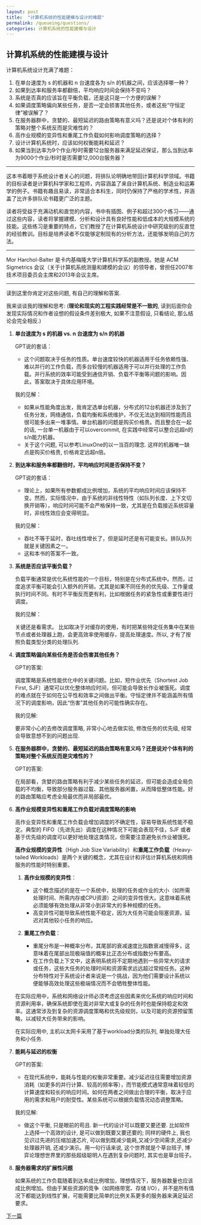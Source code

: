 ```yaml
---
layout: post
title:  "计算机系统的性能建模与设计的难题"
permalink: /queueing/questions/
categories: 计算机系统的性能建模与设计
---
```

## 计算机系统的性能建模与设计

计算机系统设计充满了难题：

1. 在单台速度为 s 的机器和 n 台速度各为 s/n 的机器之间，应该选择哪一种？
2. 如果到达率和服务率都翻倍，平均响应时间会保持不变吗？
3. 系统是否真的应该旨在平衡负载，还是这只是一个方便的误解？
4. 如果调度策略偏向某些任务，是否一定会损害其他任务，或者这些“守恒定律”被误解了？
5. 在服务器群中，贪婪的、最短延迟的路由策略有意义吗？还是说对个体有利的策略对整个系统反而是灾难性的？
6. 高作业规模的变异性和重尾工作负载如何影响调度策略的选择？
7. 设计计算机系统时，应该如何权衡能耗和延迟？
8. 如果当到达率为9个作业/秒时需要12台服务器来满足延迟保证，那么当到达率为9000个作业/秒时是否需要12,000台服务器？

----

这本书着眼于系统设计者关心的问题，将排队论明确地带回计算机科学领域。书籍的目标读者是计算机科学家和工程师，内容涵盖了来自计算机系统、制造业和运筹学的例子。书籍有趣且易读，非常适合本科生，同时仍保持了严格的学术性，并涵盖了比许多排队论书籍更广泛的主题。

读者将受益于充满动机和直觉的内容，书中有插图、例子和超过300个练习——通过这些内容，读者将掌握建模、分析和设计具有良好性能和低成本的大规模系统的技能。这些练习是重要的特点，它们教授了在计算机系统设计中研究级别的反直觉的经验教训。目标是培养读者不仅能够定制现有的分析方法，还能够发明自己的方法。

-----

Mor Harchol-Balter 是卡内基梅隆大学计算机科学系的副教授。她是 ACM Sigmetrics 会议（关于计算机系统测量和建模的会议）的领导者，曾担任2007年技术项目委员会主席和2013年会议主席。

------
读到这里你肯定对这些问题, 有自己的理解和答案.

我来谈谈我的理解和思考: (**理论和现实的工程实践经常是不一致的**, 读到后面你会发现实际情况和作者设想的假设条件差别极大, 如果不注意假设, 只看结论, 那么结论会完全相反.)

1. **单台速度为 s 的机器 vs. n 台速度为 s/n 的机器**

    GPT说的套话：

    - 这个问题取决于任务的性质。单台速度较快的机器适用于任务依赖性强、难以并行的工作负载，而多台较慢的机器适用于可以并行处理的工作负载。并行系统的效率可能受到通信开销、负载不平衡等问题的影响。因此，答案取决于具体应用环境。

    我的见解：

   - 如果从性能角度出发，我肯定选单台机器，分布式的12台机器还涉及到了任务分发，网络通信，负载均衡和系统维护，不仅无法达到相同性能而且很可能多出来一堆事情。单台机器的问题是购买价格贵。而且整合在一起的话, 一台单一机器由于可以overcommit, 在实践中经常可以整合远超n的s/n能力机器。
   - 关于这个问题, 可以参考LinuxOne的以一当百的理念. 这样的机器唯一缺点是购买价格贵, 价格肯定远超n倍。

2. **到达率和服务率都翻倍时，平均响应时间是否保持不变？**

    GPT说的套话：

    - 理论上，如果所有参数都成比例增加，系统的平均响应时间应该保持不变。然而，实际情况中，由于系统的非线性特性（如队列长度、上下文切换开销等），响应时间可能不会严格保持一致，尤其是在负载接近系统容量时，非线性效应会变得明显。

    我的见解：

    - 吞吐不等于延时，吞吐线性增长了，但是延时还是有可能变长。排队队列就是关键因素之一。
    - 这和本书的答案不一致。

3. **系统是否应该平衡负载？**

    负载平衡通常是优化系统性能的一个目标，特别是在分布式系统中。然而，过度追求平衡可能会引入额外的开销，尤其是如果不同任务的优先级、工作量或执行时间不同。有时不平衡反而更有利，比如根据任务的紧急性或重要性进行调度。

    我的见解：

    关键还是看需求。 比如取决于对缓存的使用，有时把某些特定任务集中在某些节点或者处理器上跑，会更高效率使用缓存，提高处理速度。所以, 才有了按照负载类型分类的处理队列.

4. **调度策略偏向某些任务是否会伤害其他任务？**

    GPT的答案:

    调度策略是系统性能优化中的关键问题。比如，短作业优先（Shortest Job First, SJF）通常可以优化整体响应时间，但可能会导致长作业被饿死。调度的难点就在于如何在公平性和效率之间做出平衡。守恒定律并不能涵盖所有情况下的调度影响，因此“伤害”其他任务的可能性确实存在。

    我的见解:

    要非常小心的去修改调度策略, 非常小心地去做实验, 修改任务的优先级, 经常会导致意想不到的问题出现.

5. **在服务器群中，贪婪的、最短延迟的路由策略有意义吗？还是说对个体有利的策略对整个系统反而是灾难性的？**

    
    GPT的答案:

    在局部看，贪婪的路由策略有利于减少某些任务的延迟，但可能会造成全局负载的不均衡，导致部分服务器过载、其他服务器闲置，从而降低整体性能。好的路由策略应考虑全局最优而非局部最优。

6. **高作业规模变异性和重尾工作负载对调度策略的影响**

    高作业变异性和重尾工作负载会增加调度的不确定性，容易导致系统性能不稳定。典型的 FIFO（先进先出）调度在这种情况下可能会表现不佳，SJF 或者基于优先级的调度可以更好地处理这类情况，但需要注意避免长作业被饿死。

    **高作业规模的变异性**（High Job Size Variability）和**重尾工作负载**（Heavy-tailed Workloads）是两个关键的概念，尤其在设计和评估计算机系统和网络服务的性能时特别重要。

      1. **高作业规模的变异性**：
         - 这个概念描述的是在一个系统中，处理的任务或作业的大小（如所需处理时间、所需内存或CPU资源）之间的变异性很大。这意味着系统必须能够有效处理从非常小到非常大的多种规模的任务。
         - 高变异性可能导致系统性能不稳定，因为大任务可能会阻塞资源，延迟对其他较小任务的响应。

      2. **重尾工作负载**：
         - 重尾分布是一种概率分布，其尾部的衰减速度比指数衰减慢得多，这意味着在尾部出现极端值的概率比正态分布或指数分布要高。
         - 在工作负载上下文中，这表明系统将不定期地遇到一些异常大的请求或任务，这些大任务的处理时间和资源需求远远超过常规任务。这种分布特性对于系统设计者来说是一个挑战，因为他们需要设计系统以便能够高效处理这些极端情况而不会牺牲整体性能。

    在实际应用中，系统和网络设计师必须考虑这些因素来优化系统的响应时间和资源利用率，确保系统即使在面对非常大或复杂的任务时也能保持稳定和效率。这通常涉及到复杂的资源调度策略和优先级规则，以及可能的资源预留策略，以减轻大任务带来的影响。

    在实际应用中, 主机以太网卡采用了基于workload分类的队列, 单独处理大任务和小任务.

7. **能耗与延迟的权衡**

    GPT的答案:
    - 在现代系统中，能耗与性能的权衡非常重要。减少延迟往往需要增加资源消耗（如更多的并行计算、较高的频率等），而节能模式通常意味着较低的计算速度和较长的响应时间。如何在两者之间做出合理的平衡，取决于应用的需求和用户的耐受性。某些系统可以根据负载情况动态调整策略。

    我的见解: 
    - 做这个平衡, 只是眼前的苟且. 新一代的设计可以既要又要还要. 比如软件上选择一个高效的设计, 是可以做到既要又要还要的; 同样的硬件上, 我也见识过先进的压缩加速芯片, 可以做到既减少能耗,又减少空间需求,还减少处理器开销, 还减少演示。用一句行话来说, 这个世界就是个草台班子, 博弈论理想世界里的那些超级聪明人在遇到复杂问题时, 其实也是草台班子。

8. **服务器需求的扩展性问题**

    如果系统的工作负载随着到达率成比例增加，理想情况下，服务器数量也应该成比例增加。但由于某些资源的竞争（如网络带宽、存储 I/O），并不是所有情况下都能达到线性扩展，可能需要比简单的比例关系更多的服务器来满足延迟要求。

[下一篇](/queueing/preface/)